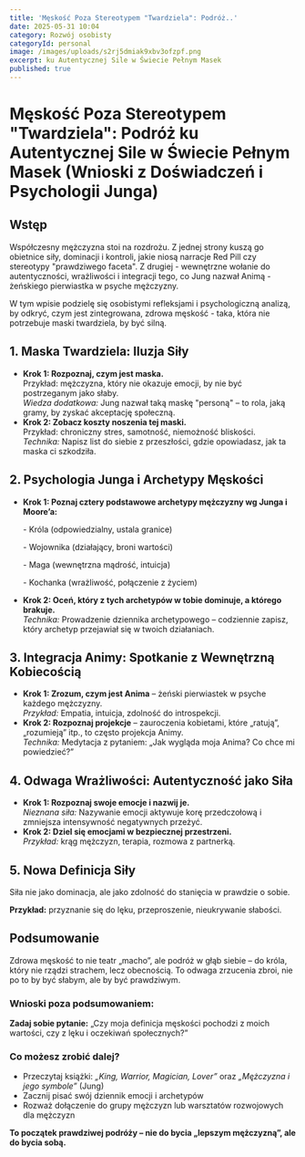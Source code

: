 ```yaml
---
title: 'Męskość Poza Stereotypem "Twardziela": Podróż..'
date: 2025-05-31 10:04
category: Rozwój osobisty
categoryId: personal
image: /images/uploads/s2rj5dmiak9xbv3ofzpf.png
excerpt: ku Autentycznej Sile w Świecie Pełnym Masek
published: true
---
```

<h1>Męskość Poza Stereotypem "Twardziela": Podróż ku Autentycznej Sile w Świecie Pełnym Masek (Wnioski z Doświadczeń i Psychologii Junga)</h1>

<h2>Wstęp</h2>

<p>Współczesny mężczyzna stoi na rozdrożu. Z jednej strony kuszą go obietnice siły, dominacji i kontroli, jakie niosą narracje Red Pill czy stereotypy "prawdziwego faceta". Z drugiej - wewnętrzne wołanie do autentyczności, wrażliwości i integracji tego, co Jung nazwał Animą - żeńskiego pierwiastka w psyche mężczyzny.</p>

<p>W tym wpisie podzielę się osobistymi refleksjami i psychologiczną analizą, by odkryć, czym jest zintegrowana, zdrowa męskość - taka, która nie potrzebuje maski twardziela, by być silną.</p>

<h2>1. Maska Twardziela: Iluzja Siły</h2>

<ul>

  <li><strong>Krok 1: Rozpoznaj, czym jest maska.</strong><br>Przykład: mężczyzna, który nie okazuje emocji, by nie być postrzeganym jako słaby.<br><em>Wiedza dodatkowa:</em> Jung nazwał taką maskę "personą" – to rola, jaką gramy, by zyskać akceptację społeczną.</li>

  <li><strong>Krok 2: Zobacz koszty noszenia tej maski.</strong><br>Przykład: chroniczny stres, samotność, niemożność bliskości.<br><em>Technika:</em> Napisz list do siebie z przeszłości, gdzie opowiadasz, jak ta maska ci szkodziła.</li>

</ul>

<h2>2. Psychologia Junga i Archetypy Męskości</h2>

<ul>

  <li><strong>Krok 1: Poznaj cztery podstawowe archetypy mężczyzny wg Junga i Moore’a:</strong>



\- Króla (odpowiedzialny, ustala granice)

\- Wojownika (działający, broni wartości)

\- Maga (wewnętrzna mądrość, intuicja)

\- Kochanka (wrażliwość, połączenie z życiem)

  </li>

  <li><strong>Krok 2: Oceń, który z tych archetypów w tobie dominuje, a którego brakuje.</strong><br><em>Technika:</em> Prowadzenie dziennika archetypowego – codziennie zapisz, który archetyp przejawiał się w twoich działaniach.</li>

</ul>

<h2>3. Integracja Animy: Spotkanie z Wewnętrzną Kobiecością</h2>

<ul>

  <li><strong>Krok 1: Zrozum, czym jest Anima</strong> – żeński pierwiastek w psyche każdego mężczyzny.<br><em>Przykład:</em> Empatia, intuicja, zdolność do introspekcji.</li>

  <li><strong>Krok 2: Rozpoznaj projekcje</strong> – zauroczenia kobietami, które „ratują”, „rozumieją” itp., to często projekcja Animy.<br><em>Technika:</em> Medytacja z pytaniem: „Jak wygląda moja Anima? Co chce mi powiedzieć?”</li>

</ul>

<h2>4. Odwaga Wrażliwości: Autentyczność jako Siła</h2>

<ul>

  <li><strong>Krok 1: Rozpoznaj swoje emocje i nazwij je.</strong><br><em>Nieznana siła:</em> Nazywanie emocji aktywuje korę przedczołową i zmniejsza intensywność negatywnych przeżyć.</li>

  <li><strong>Krok 2: Dziel się emocjami w bezpiecznej przestrzeni.</strong><br><em>Przykład:</em> krąg mężczyzn, terapia, rozmowa z partnerką.</li>

</ul>

<h2>5. Nowa Definicja Siły</h2>

<p>Siła nie jako dominacja, ale jako zdolność do stanięcia w prawdzie o sobie.</p>

<p><strong>Przykład:</strong> przyznanie się do lęku, przeproszenie, nieukrywanie słabości.</p>

<h2>Podsumowanie</h2>

<p>Zdrowa męskość to nie teatr „macho”, ale podróż w głąb siebie – do króla, który nie rządzi strachem, lecz obecnością. To odwaga zrzucenia zbroi, nie po to by być słabym, ale by być prawdziwym.</p>

<h3>Wnioski poza podsumowaniem:</h3>

<p><strong>Zadaj sobie pytanie:</strong> „Czy moja definicja męskości pochodzi z moich wartości, czy z lęku i oczekiwań społecznych?”</p>

<h3>Co możesz zrobić dalej?</h3>

<ul>

  <li>Przeczytaj książki: <em>„King, Warrior, Magician, Lover”</em> oraz <em>„Mężczyzna i jego symbole”</em> (Jung)</li>

  <li>Zacznij pisać swój dziennik emocji i archetypów</li>

  <li>Rozważ dołączenie do grupy mężczyzn lub warsztatów rozwojowych dla mężczyzn</li>

</ul>

<p><strong>To początek prawdziwej podróży – nie do bycia „lepszym mężczyzną”, ale do bycia sobą.</strong></p>
